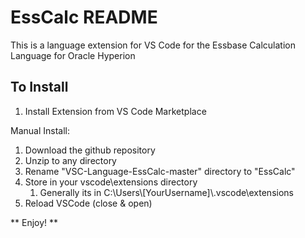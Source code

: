# EssCalc README

This is a language extension for VS Code for the Essbase Calculation Language for Oracle Hyperion

## To Install
1. Install Extension from VS Code Marketplace

Manual Install:

1. Download the github repository
2. Unzip to any directory
3. Rename "VSC-Language-EssCalc-master" directory to "EssCalc"
4. Store in your vscode\extensions directory
   1. Generally its in C:\\Users\\[YourUsername]\\.vscode\\extensions
5. Reload VSCode (close & open)

** Enjoy! ** 